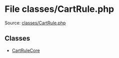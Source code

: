 File classes/CartRule.php
=========

Source: [classes/CartRule.php](https://github.com/PrestaShop/PrestaShop/blob/1.5.0.15/classes/CartRule.php)


Classes
-------

* [CartRuleCore](class.CartRuleCore.md)

